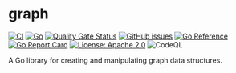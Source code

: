 # graph

[![CI](https://github.com/sixafter/graph/workflows/ci/badge.svg)](https://github.com/sixafter/graph/actions)
[![Go](https://img.shields.io/github/go-mod/go-version/sixafter/graph)](https://img.shields.io/github/go-mod/go-version/sixafter/graph)
[![Quality Gate Status](https://sonarcloud.io/api/project_badges/measure?project=six-after_graph&metric=alert_status)](https://sonarcloud.io/summary/new_code?id=six-after_graph)
[![GitHub issues](https://img.shields.io/github/issues/sixafter/graph)](https://github.com/sixafter/graph/issues)
[![Go Reference](https://pkg.go.dev/badge/github.com/sixafter/graph.svg)](https://pkg.go.dev/github.com/sixafter/graph)
[![Go Report Card](https://goreportcard.com/badge/github.com/sixafter/graph)](https://goreportcard.com/report/github.com/sixafter/graph)
[![License: Apache 2.0](https://img.shields.io/badge/license-Apache%202.0-blue?style=flat-square)](LICENSE)
![CodeQL](https://github.com/sixafter/graph/actions/workflows/codeql-analysis.yaml/badge.svg)

A Go library for creating and manipulating graph data structures.

